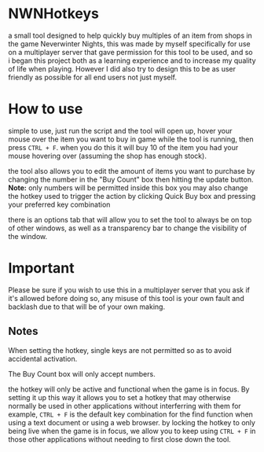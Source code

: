 # NWNHotkeys
a small tool designed to help quickly buy multiples of an item from shops in the game Neverwinter Nights, this was made by myself specifically for use on a multiplayer server that gave permission for this tool to be used, and so i began this project both as a learning experience and to increase my quality of life when playing. However I did also try to design this to be as user friendly as possible for all end users not just myself.

# How to use
simple to use, just run the script and the tool will open up, hover your mouse over the item you want to buy in game while the tool is running, then press `CTRL + F`. when you do this it will buy 10 of the item you had your mouse hovering over (assuming the shop has enough stock).

the tool also allows you to edit the amount of items you want to purchase by changing the number in the "Buy Count" box then hitting the update button. **Note:** only numbers will be permitted inside this box
you may also change the hotkey used to trigger the action by clicking Quick Buy box and pressing your preferred key combination 

there is an options tab that will allow you to set the tool to always be on top of other windows, as well as a transparency bar to change the visibility of the window.

# Important
Please be sure if you wish to use this in a multiplayer server that you ask if it's allowed before doing so, any misuse  of this tool is your own fault and backlash due to that will be of your own making.


## Notes

When setting the hotkey, single keys are not permitted so as to avoid accidental activation.

The Buy Count box will only accept numbers.

the hotkey will only be active and functional when the game is in focus. By setting it up this way it allows you to set a hotkey that may otherwise normally be used in other applications without interferring with them for example, `CTRL + F` is the default key combination for the find function when using a text document or using a web browser. by locking the hotkey to only being live when the game is in focus, we allow you to keep using `CTRL + F` in those other applications without needing to first close down the tool.
